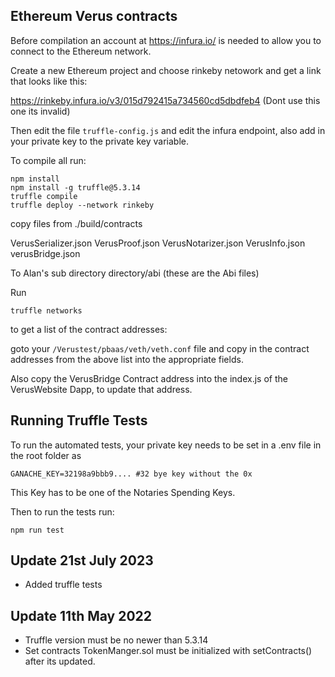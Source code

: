 ## Ethereum Verus contracts

Before compilation an account at https://infura.io/ is needed to allow you to connect to the Ethereum network.

Create a new Ethereum project and choose rinkeby netowork and get a link that looks like this:

https://rinkeby.infura.io/v3/015d792415a734560cd5dbdfeb4  (Dont use this one its invalid)

Then edit the file `truffle-config.js` and edit the infura endpoint, also add in your private key to the private key variable.

To compile all run:

```shell
npm install
npm install -g truffle@5.3.14
truffle compile
truffle deploy --network rinkeby   
```
copy files from ./build/contracts

VerusSerializer.json
VerusProof.json
VerusNotarizer.json
VerusInfo.json
verusBridge.json

To Alan's sub directory directory/abi (these are the Abi files)

Run 
```shell
truffle networks
```
to get a list of the contract addresses:

goto your `/Verustest/pbaas/veth/veth.conf` file and copy in the contract addresses from the above list into the appropriate fields.

Also copy the VerusBridge Contract address into the index.js of the VerusWebsite Dapp, to update that address.

## Running Truffle Tests

To run the automated tests, your private key needs to be set in a .env file in the root folder as

```
GANACHE_KEY=32198a9bbb9.... #32 bye key without the 0x
```
This Key has to be one of the Notaries Spending Keys.

Then to run the tests run:
```shell
npm run test
```

## Update 21st July 2023
- Added truffle tests

## Update 11th May 2022

- Truffle version must be no newer than 5.3.14
- Set contracts TokenManger.sol must be initialized with setContracts() after its updated.
